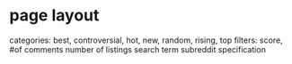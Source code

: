 # page layout

categories: best, controversial, hot, new, random, rising, top
filters: score, #of comments
number of listings
search term
subreddit specification

